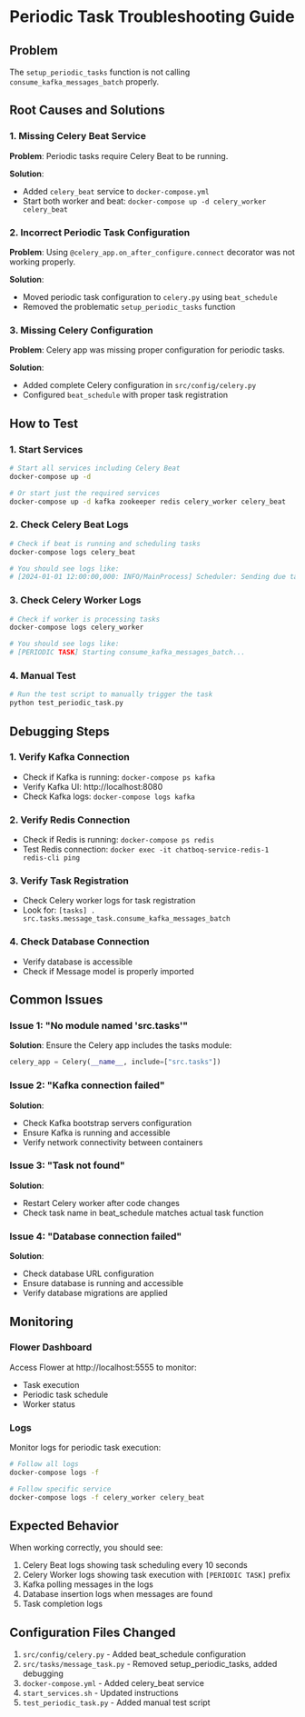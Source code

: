 # Periodic Task Troubleshooting Guide

## Problem
The `setup_periodic_tasks` function is not calling `consume_kafka_messages_batch` properly.

## Root Causes and Solutions

### 1. Missing Celery Beat Service
**Problem**: Periodic tasks require Celery Beat to be running.

**Solution**: 
- Added `celery_beat` service to `docker-compose.yml`
- Start both worker and beat: `docker-compose up -d celery_worker celery_beat`

### 2. Incorrect Periodic Task Configuration
**Problem**: Using `@celery_app.on_after_configure.connect` decorator was not working properly.

**Solution**: 
- Moved periodic task configuration to `celery.py` using `beat_schedule`
- Removed the problematic `setup_periodic_tasks` function

### 3. Missing Celery Configuration
**Problem**: Celery app was missing proper configuration for periodic tasks.

**Solution**: 
- Added complete Celery configuration in `src/config/celery.py`
- Configured `beat_schedule` with proper task registration

## How to Test

### 1. Start Services
```bash
# Start all services including Celery Beat
docker-compose up -d

# Or start just the required services
docker-compose up -d kafka zookeeper redis celery_worker celery_beat
```

### 2. Check Celery Beat Logs
```bash
# Check if beat is running and scheduling tasks
docker-compose logs celery_beat

# You should see logs like:
# [2024-01-01 12:00:00,000: INFO/MainProcess] Scheduler: Sending due task consume-kafka-messages-every-10s
```

### 3. Check Celery Worker Logs
```bash
# Check if worker is processing tasks
docker-compose logs celery_worker

# You should see logs like:
# [PERIODIC TASK] Starting consume_kafka_messages_batch...
```

### 4. Manual Test
```bash
# Run the test script to manually trigger the task
python test_periodic_task.py
```

## Debugging Steps

### 1. Verify Kafka Connection
- Check if Kafka is running: `docker-compose ps kafka`
- Verify Kafka UI: http://localhost:8080
- Check Kafka logs: `docker-compose logs kafka`

### 2. Verify Redis Connection
- Check if Redis is running: `docker-compose ps redis`
- Test Redis connection: `docker exec -it chatboq-service-redis-1 redis-cli ping`

### 3. Verify Task Registration
- Check Celery worker logs for task registration
- Look for: `[tasks] . src.tasks.message_task.consume_kafka_messages_batch`

### 4. Check Database Connection
- Verify database is accessible
- Check if Message model is properly imported

## Common Issues

### Issue 1: "No module named 'src.tasks'"
**Solution**: Ensure the Celery app includes the tasks module:
```python
celery_app = Celery(__name__, include=["src.tasks"])
```

### Issue 2: "Kafka connection failed"
**Solution**: 
- Check Kafka bootstrap servers configuration
- Ensure Kafka is running and accessible
- Verify network connectivity between containers

### Issue 3: "Task not found"
**Solution**: 
- Restart Celery worker after code changes
- Check task name in beat_schedule matches actual task function

### Issue 4: "Database connection failed"
**Solution**: 
- Check database URL configuration
- Ensure database is running and accessible
- Verify database migrations are applied

## Monitoring

### Flower Dashboard
Access Flower at http://localhost:5555 to monitor:
- Task execution
- Periodic task schedule
- Worker status

### Logs
Monitor logs for periodic task execution:
```bash
# Follow all logs
docker-compose logs -f

# Follow specific service
docker-compose logs -f celery_worker celery_beat
```

## Expected Behavior

When working correctly, you should see:
1. Celery Beat logs showing task scheduling every 10 seconds
2. Celery Worker logs showing task execution with `[PERIODIC TASK]` prefix
3. Kafka polling messages in the logs
4. Database insertion logs when messages are found
5. Task completion logs

## Configuration Files Changed

1. `src/config/celery.py` - Added beat_schedule configuration
2. `src/tasks/message_task.py` - Removed setup_periodic_tasks, added debugging
3. `docker-compose.yml` - Added celery_beat service
4. `start_services.sh` - Updated instructions
5. `test_periodic_task.py` - Added manual test script 